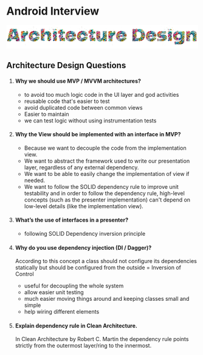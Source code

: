 # Android Interview
![Android Interview - Architecture Design Questions](images/arch.png)

## Architecture Design Questions

1. #### Why we should use MVP / MVVM architectures?

   * to avoid too much logic code in the UI layer and god activities
   * reusable code that's easier to test
   * avoid duplicated code between common views
   * Easier to maintain
   * we can test logic without using instrumentation tests

2. #### Why the View should be implemented with an interface in MVP?

   * Because we want to decouple the code from the implementation view.
   * We want to abstract the framework used to write our presentation layer, regardless of any external dependency.
   * We want to be able to easily change the implementation of view if needed.
   * We want to follow the SOLID dependency rule to improve unit testability and in order to follow the dependency rule, high-level concepts (such as the presenter implementation) can't depend on low-level details (like the implementation view).

3. #### What’s the use of interfaces in a presenter?

   * following SOLID Dependency inversion principle

4. #### Why do you use dependency injection (DI / Dagger)?

   According to this concept a class should not configure its dependencies statically but should be configured from the outside = Inversion of Control

   * useful for decoupling the whole system
   * allow easier unit testing
   * much easier moving things around and keeping classes small and simple
   * help wiring different elements 

5. #### Explain dependency rule in Clean Architecture.

   In Clean Architecture by Robert C. Martin the dependency rule points strictly from the outermost layer/ring to the innermost.